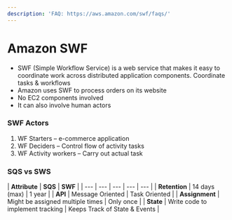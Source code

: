 ```yaml
---
description: 'FAQ: https://aws.amazon.com/swf/faqs/'
---
```


# Amazon SWF

* SWF \(Simple Workflow Service\) is a web service that makes it easy to coordinate work across distributed application components. Coordinate tasks & workflows
* Amazon uses SWF to process orders on its website
* No EC2 components involved
* It can also involve human actors

### **SWF Actors**

1. WF Starters – e-commerce application
2. WF Deciders – Control flow of activity tasks
3. WF Activity workers – Carry out actual task

### **SQS vs SWS**

| **Attribute** | **SQS** | **SWF** |
| --- | --- | --- | --- | --- |
| **Retention** | 14 days \(max\) | 1 year |
| **API** | Message Oriented | Task Oriented |
| **Assignment** | Might be assigned multiple times | Only once |
| **State** | Write code to implement tracking | Keeps Track of State & Events |

